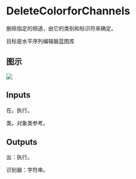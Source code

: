 # DeleteColorforChannels

删除指定的频道，由它的类别和标识符来确定。

目标是水平序列编辑器蓝图库

## 图示

![]($-20221218-19411122.png)

## Inputs

在。执行。

类。对象类参考。  

## Outputs

出：执行。

识别器：字符串。
